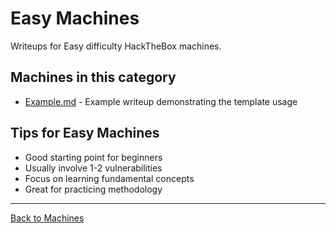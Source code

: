 # Easy Machines

Writeups for Easy difficulty HackTheBox machines.

## Machines in this category

- [Example.md](Example.md) - Example writeup demonstrating the template usage

## Tips for Easy Machines

- Good starting point for beginners
- Usually involve 1-2 vulnerabilities
- Focus on learning fundamental concepts
- Great for practicing methodology

---

[Back to Machines](../README.md)
